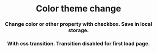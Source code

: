 <h1 align="center">Color theme change</h1>
<h3 align="center">Change color or other property with checkbox. Save in local storage.</h3>
<h3 align="center">With css transition. Transition disabled for first load page.</h3>




